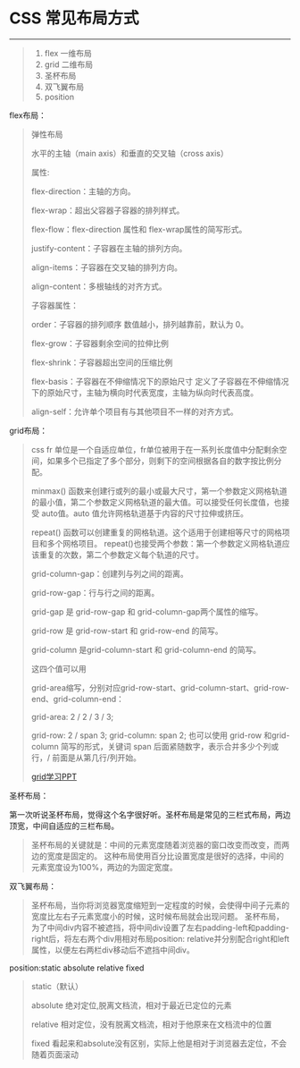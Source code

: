 # CSS 常见布局方式

------

>  1. flex   一维布局
>  2. grid   二维布局
>  3. 圣杯布局
>  4. 双飞翼布局
>  5. position

flex布局：

>弹性布局
>
>水平的主轴（main axis）和垂直的交叉轴（cross axis）
>
>属性:
>
>flex-direction：主轴的方向。
>
> flex-wrap：超出父容器子容器的排列样式。
>
> flex-flow：flex-direction 属性和 flex-wrap属性的简写形式。
>
> justify-content：子容器在主轴的排列方向。
>
> align-items：子容器在交叉轴的排列方向。
>
> align-content：多根轴线的对齐方式。
>
>
> 子容器属性：
>
> order：子容器的排列顺序    数值越小，排列越靠前，默认为 0。
>
> flex-grow：子容器剩余空间的拉伸比例
>
> flex-shrink：子容器超出空间的压缩比例
>
> flex-basis：子容器在不伸缩情况下的原始尺寸   定义了子容器在不伸缩情况下的原始尺寸，主轴为横向时代表宽度，主轴为纵向时代表高度。
>
> align-self：允许单个项目有与其他项目不一样的对齐方式。




grid布局：

> css fr
> 单位是一个自适应单位，fr单位被用于在一系列长度值中分配剩余空间，如果多个已指定了多个部分，则剩下的空间根据各自的数字按比例分配。
>
> minmax()
> 函数来创建行或列的最小或最大尺寸，第一个参数定义网格轨道的最小值，第二个参数定义网格轨道的最大值。可以接受任何长度值，也接受 auto值。auto 值允许网格轨道基于内容的尺寸拉伸或挤压。
>
> repeat()
> 函数可以创建重复的网格轨道。这个适用于创建相等尺寸的网格项目和多个网格项目。 repeat()也接受两个参数：第一个参数定义网格轨道应该重复的次数，第二个参数定义每个轨道的尺寸。
>
> grid-column-gap：创建列与列之间的距离。
>
> grid-row-gap：行与行之间的距离。
>
> grid-gap 是 grid-row-gap 和 grid-column-gap两个属性的缩写。
>
> grid-row 是 grid-row-start 和 grid-row-end 的简写。
>
> grid-column 是grid-column-start 和 grid-column-end 的简写。
>
> 这四个值可以用
>
> grid-area缩写，分别对应grid-row-start、grid-column-start、grid-row-end、grid-column-end：
>
> grid-area: 2 / 2 / 3 / 3;
>
> grid-row: 2 / span 3;  grid-column: span 2; 也可以使用 grid-row 和grid-column 简写的形式，关键词 span 后面紧随数字，表示合并多少个列或行，/ 前面是从第几行/列开始。
>
>[grid学习PPT](https://ppt.baomitu.com/d/653323dc)




圣杯布局：

第一次听说圣杯布局，觉得这个名字很好听。圣杯布局是常见的三栏式布局，两边顶宽，中间自适应的三栏布局。

> 圣杯布局的关键就是：中间的元素宽度随着浏览器的窗口改变而改变，而两边的宽度是固定的。
> 这种布局使用百分比设置宽度是很好的选择，中间的元素宽度设为100%，两边的为固定宽度。


双飞翼布局：

> 圣杯布局，当你将浏览器宽度缩短到一定程度的时候，会使得中间子元素的宽度比左右子元素宽度小的时候，这时候布局就会出现问题。
> 圣杯布局，为了中间div内容不被遮挡，将中间div设置了左右padding-left和padding-right后，将左右两个div用相对布局position:
> relative并分别配合right和left属性，以便左右两栏div移动后不遮挡中间div。


position:static absolute relative fixed

> static（默认）
>
> absolute 绝对定位,脱离文档流，相对于最近已定位的元素
>
> relative 相对定位，没有脱离文档流，相对于他原来在文档流中的位置
>
> fixed 看起来和absolute没有区别，实际上他是相对于浏览器去定位，不会随着页面滚动
